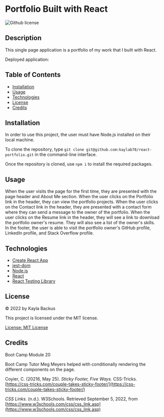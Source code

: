 # Portfolio Built with React
![Github license](https://img.shields.io/badge/license-MIT-blue.svg)

## Description
This single page application is a portfolio of my work that I built with React.

Deployed application: []()

## Table of Contents
- [Installation](#installation)
- [Usage](#usage)
- [Technologies](#technologies)
- [License](#license)
- [Credits](#credits)

## Installation
In order to use this project, the user must have Node.js installed on their local machine.

To clone the repository, type `git clone git@github.com:kaylab78/react-portfolio.git` in the command-line interface.

Once the repository is cloned, use `npm i` to install the required packages.

## Usage
When the user visits the page for the first time, they are presented with the page header and About Me section. When the user clicks on the Portfolio link in the header, they can view the portfolio projects. When the user clicks on the Contact link in the header, they are presented with a contact form where they can send a message to the owner of the portfolio. When the user clicks on the Resume link in the header, they will see a link to download the portfolio owner's resume. They will also see a list of the owner's skills. In the footer, the user is able to visit the portfolio owner's GitHub profile, LinkedIn profile, and Stack Overflow profile.

## Technologies
- [Create React App](https://github.com/facebook/create-react-app)
- [jest-dom](https://github.com/testing-library/jest-dom)
- [Node.js](https://nodejs.dev/)
- [React](https://reactjs.org/)
- [React Testing Library](https://www.npmjs.com/package/@testing-library/react)

## License
&copy; 2022 by Kayla Backus

This project is licensed under the MIT license.

[License: MIT License](https://opensource.org/licenses/MIT)

## Credits
Boot Camp Module 20

Boot Camp Tutor Meg Meyers helped with conditionally rendering the different components on the page.

Coyier, C. (20216, May 25). *Sticky Footer, Five Ways.* CSS-Tricks. [https://css-tricks.com/couple-takes-sticky-footer/](https://css-tricks.com/couple-takes-sticky-footer/)

*CSS Links.* (n.d.). W3Schools. Retrieved September 5, 2022, from [https://www.w3schools.com/css/css_link.asp](https://www.w3schools.com/css/css_link.asp)